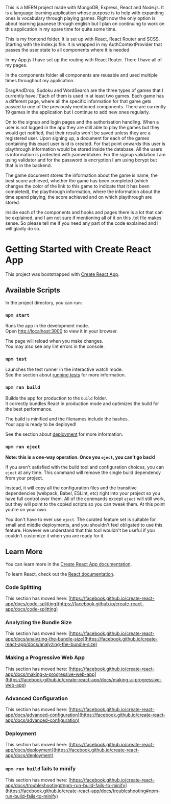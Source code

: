 This is a MERN project made with MongoDB, Express, React and Node.js.
It is a language learning application whose purpose is to help with expanding ones is
vocabulary through playing games. Right now the only option is about
learning japanese through english but I plan on continuing to work on this application
in my spare time for quite some time.

This is my frontend folder. It is set up with React, React Router and SCSS.
Starting with the index.js file. It is wrapped in my AuthContextProvider
that passes the user state to all components where it is needed.

In my App.js I have set up the routing with React Router. There I have all of my pages.

In the components folder all components are reusable and used multiple times throughout
my application.

DragAndDrop, Sudoku and WordSearch are the three types of games that I currently have.'
Each of them is used in at least two games. Each game has a different page, where all the
specific information for that game gets passed to one of the previously mentioned components.
There are currently 19 games in the application but I continue to add new ones regularly.

On to the signup and login pages and the authorisation handling. When a user is not logged in
the app they are still able to play the games but they would get notified, that their
results won't be saved unless they are a registered user. Upon signing up, a document for
each of the games containing this exact user is id is created. For that point onwards this
user is playthrough information would be stored inside the database.
All the users is information is protected with jsonwebtoken. For the signup validation
I am using validator and for the password is encryption I am using bcrypt but that is in
the backend.

The game document stores the information about the game is name, the best score achieved,
whether the game has been completed (which changes the color of the link to this game
to indicate that it has been completed), the playthrough information,
where the information about the time spend playing,
the score achieved and on which playthrough are stored.

Inside each of the components and hooks and pages there is a lot that can be explained,
and I am not sure if mentioning all of it on this .txt file makes sense. So please tell
me if you need any part of the code explained and I will gladly do so.

# Getting Started with Create React App

This project was bootstrapped with [Create React App](https://github.com/facebook/create-react-app).

## Available Scripts

In the project directory, you can run:

### `npm start`

Runs the app in the development mode.\
Open [http://localhost:3000](http://localhost:3000) to view it in your browser.

The page will reload when you make changes.\
You may also see any lint errors in the console.

### `npm test`

Launches the test runner in the interactive watch mode.\
See the section about [running tests](https://facebook.github.io/create-react-app/docs/running-tests) for more information.

### `npm run build`

Builds the app for production to the `build` folder.\
It correctly bundles React in production mode and optimizes the build for the best performance.

The build is minified and the filenames include the hashes.\
Your app is ready to be deployed!

See the section about [deployment](https://facebook.github.io/create-react-app/docs/deployment) for more information.

### `npm run eject`

**Note: this is a one-way operation. Once you `eject`, you can't go back!**

If you aren't satisfied with the build tool and configuration choices, you can `eject` at any time. This command will remove the single build dependency from your project.

Instead, it will copy all the configuration files and the transitive dependencies (webpack, Babel, ESLint, etc) right into your project so you have full control over them. All of the commands except `eject` will still work, but they will point to the copied scripts so you can tweak them. At this point you're on your own.

You don't have to ever use `eject`. The curated feature set is suitable for small and middle deployments, and you shouldn't feel obligated to use this feature. However we understand that this tool wouldn't be useful if you couldn't customize it when you are ready for it.

## Learn More

You can learn more in the [Create React App documentation](https://facebook.github.io/create-react-app/docs/getting-started).

To learn React, check out the [React documentation](https://reactjs.org/).

### Code Splitting

This section has moved here: [https://facebook.github.io/create-react-app/docs/code-splitting](https://facebook.github.io/create-react-app/docs/code-splitting)

### Analyzing the Bundle Size

This section has moved here: [https://facebook.github.io/create-react-app/docs/analyzing-the-bundle-size](https://facebook.github.io/create-react-app/docs/analyzing-the-bundle-size)

### Making a Progressive Web App

This section has moved here: [https://facebook.github.io/create-react-app/docs/making-a-progressive-web-app](https://facebook.github.io/create-react-app/docs/making-a-progressive-web-app)

### Advanced Configuration

This section has moved here: [https://facebook.github.io/create-react-app/docs/advanced-configuration](https://facebook.github.io/create-react-app/docs/advanced-configuration)

### Deployment

This section has moved here: [https://facebook.github.io/create-react-app/docs/deployment](https://facebook.github.io/create-react-app/docs/deployment)

### `npm run build` fails to minify

This section has moved here: [https://facebook.github.io/create-react-app/docs/troubleshooting#npm-run-build-fails-to-minify](https://facebook.github.io/create-react-app/docs/troubleshooting#npm-run-build-fails-to-minify)
